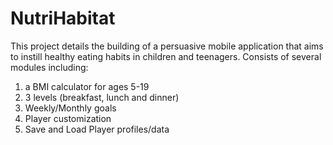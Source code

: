 # NutriHabitat
This project details the building of a persuasive mobile application that aims to instill healthy eating habits in children and teenagers.
Consists of several modules including:
1. a BMI calculator for ages 5-19
2. 3 levels (breakfast, lunch and dinner)
3. Weekly/Monthly goals
4. Player customization
5. Save and Load Player profiles/data

